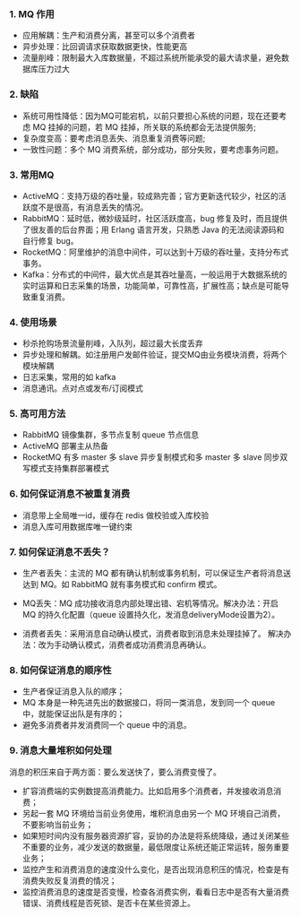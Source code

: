 
### 1. MQ 作用
- 应用解耦：生产和消费分离，甚至可以多个消费者
- 异步处理：比回调请求获取数据更快，性能更高
- 流量削峰：限制最大入库数据量，不超过系统所能承受的最大请求量，避免数据库压力过大

### 2. 缺陷
- 系统可用性降低：因为MQ可能宕机，以前只要担心系统的问题，现在还要考虑 MQ 挂掉的问题，若 MQ 挂掉，所关联的系统都会无法提供服务;
- 复杂度变高：要考虑消息丢失、消息重复消费等问题;
- 一致性问题：多个 MQ 消费系统，部分成功，部分失败，要考虑事务问题。

### 3. 常用MQ
- ActiveMQ：支持万级的吞吐量，较成熟完善；官方更新迭代较少，社区的活跃度不是很高，有消息丢失的情况。
- RabbitMQ：延时低，微妙级延时，社区活跃度高，bug 修复及时，而且提供了很友善的后台界面；用 Erlang 语言开发，只熟悉 Java 的无法阅读源码和自行修复 bug。
- RocketMQ：阿里维护的消息中间件，可以达到十万级的吞吐量，支持分布式事务。
- Kafka：分布式的中间件，最大优点是其吞吐量高，一般运用于大数据系统的实时运算和日志采集的场景，功能简单，可靠性高，扩展性高；缺点是可能导致重复消费。

### 4. 使用场景
- 秒杀抢购场景流量削峰，入队列，超过最大长度丢弃
- 异步处理和解耦。如注册用户发邮件验证，提交MQ由业务模块消费，将两个模块解耦
- 日志采集，常用的如 kafka
- 消息通讯。点对点或发布/订阅模式

### 5. 高可用方法
- RabbitMQ 镜像集群，多节点复制 queue 节点信息
- ActiveMQ 部署主从热备
- RocketMQ 有多 master 多 slave 异步复制模式和多 master 多 slave 同步双写模式支持集群部署模式

### 6. 如何保证消息不被重复消费
- 消息带上全局唯一id，缓存在 redis 做校验或入库校验
- 消息入库可用数据库唯一键约束

### 7. 如何保证消息不丢失？
- 生产者丢失：主流的 MQ 都有确认机制或事务机制，可以保证生产者将消息送达到 MQ。如 RabbitMQ 就有事务模式和 confirm 模式。

- MQ丢失：MQ 成功接收消息内部处理出错、宕机等情况。解决办法：开启 MQ 的持久化配置（queue 设置持久化，发消息deliveryMode设置为2）。

- 消费者丢失：采用消息自动确认模式，消费者取到消息未处理挂掉了。  解决办法：改为手动确认模式，消费者成功消费消息再确认。

### 8. 如何保证消息的顺序性
- 生产者保证消息入队的顺序；
- MQ 本身是一种先进先出的数据接口，将同一类消息，发到同一个 queue 中，就能保证出队是有序的；
- 避免多消费者并发消费同一个 queue 中的消息。

### 9. 消息大量堆积如何处理
消息的积压来自于两方面：要么发送快了，要么消费变慢了。

- 扩容消费端的实例数提高消费能力。比如启用多个消费者，并发接收消息消费；
- 另起一套 MQ 环境给当前业务使用，堆积消息由另一个 MQ 环境自己消费，不要影响当前业务；
- 如果短时间内没有服务器资源扩容，妥协的办法是将系统降级，通过关闭某些不重要的业务，减少发送的数据量，最低限度让系统还能正常运转，服务重要业务；
- 监控产生和消费消息的速度没什么变化，是否出现消息积压的情况，检查是有消费失败反复消费的情况；
- 监控消费消息的速度是否变慢，检查各消费实例，看看日志中是否有大量消费错误、消费线程是否死锁、是否卡在某些资源上。